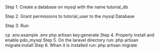 <p>Step 1. Create a database on mysql with the name tutorial_db</p>
<p>Step 2. Grant permissions to tutorial_user to the mysql Database</p>
<p>Step 3. Run:</p>
    cp .env.example .env
    php artisan key:generate
Step 4. Properly install and enable pdo_mysql
Step 5. On the laravel directory run:
    php artisan migrate:install
Step 6. When it is installed run:
    php artisan migrate
